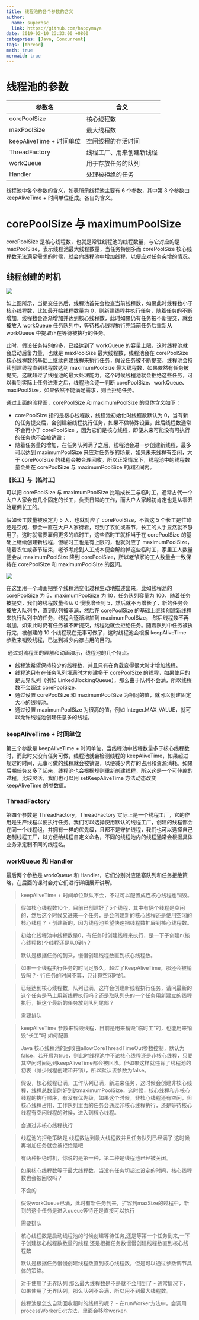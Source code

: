 ```yaml
---
title: 线程池的各个参数的含义
author:
  name: superhsc
  link: https://github.com/happymaya
date: 2019-02-10 23:33:00 +0800
categories: [Java, Concurrent]
tags: [thread]
math: true
mermaid: true
---
```


# 线程池的参数

| 参数名                   | 含义                     |
| ------------------------ | ------------------------ |
| corePoolSize             | 核心线程数               |
| maxPoolSize              | 最大线程数               |
| keepAliveTime + 时间单位 | 空闲线程的存活时间       |
| ThreadFactory            | 线程工厂、用来创建新线程 |
| workQueue                | 用于存放任务的队列       |
| Handler                  | 处理被拒绝的任务         |


线程池中各个参数的含义，如表所示线程池主要有 6 个参数，其中第 3 个参数由 keepAliveTime + 时间单位组成。各自的含义。

# corePoolSize 与 maximumPoolSize 

corePoolSize 是核心线程数，也就是常驻线程池的线程数量，与它对应的是 maxPoolSize，表示线程池最大线程数量，当任务特别多而 corePoolSize 核心线程数无法满足需求的时候，就会向线程池中增加线程，以便应对任务突增的情况。

## 线程创建的时机

![](https://images.happymaya.cn/assert/java/thread/java-thread-pool-params-2.png)

如上图所示，当提交任务后，线程池首先会检查当前线程数，如果此时线程数小于核心线程数，比如最开始线程数量为 0，则新建线程并执行任务，随着任务的不断增加，线程数会逐渐增加并达到核心线程数，此时如果仍有任务被不断提交，就会被放入 workQueue 任务队列中，等待核心线程执行完当前任务后重新从 workQueue 中提取正在等待被执行的任务。

此时，假设任务特别的多，已经达到了 workQueue 的容量上限，这时线程池就会启动后备力量，也就是 maxPoolSize 最大线程数，线程池会在 corePoolSize 核心线程数的基础上继续创建线程来执行任务，假设任务被不断提交，线程池会持续创建线程直到线程数达到 maximumPoolSize 最大线程数，如果依然有任务被提交，这就超过了线程池的最大处理能力，这个时候线程池就会拒绝这些任务，可以看到实际上任务进来之后，线程池会逐一判断 corePoolSize、workQueue、maxiPoolSize，如果依然不能满足需求，则会拒绝任务。


通过上面的流程图，corePoolSize 和 maximumPoolSize 的具体含义如下：
- corePoolSize 指的是核心线程数，线程池初始化时线程数默认为 0，当有新的任务提交后，会创建新线程执行任务，如果不做特殊设置，此后线程数通常不会再小于 corePoolSize ，因为它们是核心线程，即便未来可能没有可执行的任务也不会被销毁；
- 随着任务量的增加，在任务队列满了之后，线程池会进一步创建新线程，最多可以达到 maximumPoolSize 来应对任务多的场景，如果未来线程有空闲，大于 corePoolSize 的线程会被合理回收。所以正常情况下，线程池中的线程数量会处在 corePoolSize 与 maximumPoolSize 的闭区间内。

**【长工】与【临时工】**

可以把 corePoolSize 与 maximumPoolSize 比喻成长工与临时工，通常古代一个大户人家会有几个固定的长工，负责日常的工作，而大户人家起初肯定也是从零开始雇佣长工的。

假如长工数量被设定为 5 人，也就对应了 corePoolSize，不管这 5 个长工是忙碌还是空闲，都会一直在大户人家待着，可到了农忙或春节，长工的人手显然就不够用了，这时就需要雇佣更多的临时工，这些临时工就相当于在 corePoolSize 的基础上继续创建新线程，但临时工也是有上限的，也就对应了 maximumPoolSize，随着农忙或春节结束，老爷考虑到人工成本便会解约掉这些临时工，家里工人数量便会从 maximumPoolSize 降到 corePoolSize，所以老爷家的工人数量会一致保持在 corePoolSize 和 maximumPoolSize 的区间。

![](https://images.happymaya.cn/assert/java/thread/java-thread-pool.gif)

在这里用一个动画把整个线程池变化过程生动地描述出来，比如线程池的 corePoolSize 为 5，maximumPoolSize 为 10，任务队列容量为 100，随着任务被提交，我们的线程数量会从 0 慢慢增长到 5，然后就不再增长了，新的任务会被放入队列中，直到队列被塞满，然后在 corePoolSize 的基础上继续创建新线程来执行队列中的任务，线程会逐渐增加到 maximumPoolSize， 然后线程数不再增加，如果此时仍有任务被不断提交，线程池就会拒绝任务。随着队列中任务被执行完，被创建的 10 个线程现在无事可做了，这时线程池会根据 keepAliveTime 参数来销毁线程，已达到减少内存占用的目的。

​ 
通过对流程图的理解和动画演示，线程池的几个特点。
- 线程池希望保持较少的线程数，并且只有在负载变得很大时才增加线程。
- 线程池只有在任务队列填满时才创建多于 corePoolSize 的线程，如果使用的是无界队列（例如 LinkedBlockingQueue），那么由于队列不会满，所以线程数不会超过 corePoolSize。
- 通过设置 corePoolSize 和 maximumPoolSize 为相同的值，就可以创建固定大小的线程池。
- 通过设置 maximumPoolSize 为很高的值，例如 Integer.MAX_VALUE，就可以允许线程池创建任意多的线程。

### keepAliveTime + 时间单位   

第三个参数是 keepAliveTime + 时间单位，当线程池中线程数量多于核心线程数时，而此时又没有任务可做，线程池就会检测线程的 keepAliveTime，如果超过规定的时间，无事可做的线程就会被销毁，以便减少内存的占用和资源消耗。如果后期任务又多了起来，线程池也会根据规则重新创建线程，所以这是一个可伸缩的过程，比较灵活，我们也可以用 setKeepAliveTime 方法动态改变 keepAliveTime 的参数值。

### ThreadFactory  

第四个参数是 ThreadFactory，ThreadFactory 实际上是一个线程工厂，它的作用是生产线程以便执行任务。我们可以选择使用默认的线程工厂，创建的线程都会在同一个线程组，并拥有一样的优先级，且都不是守护线程，我们也可以选择自己定制线程工厂，以方便给线程自定义命名，不同的线程池内的线程通常会根据具体业务来定制不同的线程名。

### workQueue 和 Handler   

最后两个参数是 workQueue 和 Handler，它们分别对应阻塞队列和任务拒绝策略，在后面的课时会对它们进行详细展开讲解。


> keepAliveTime + 时间单位默认不会，不过可以配置成连核心线程也销毁。

> 假如核心线程数10个，目前已创建好了5个线程，其中有俩个线程是空闲的，然后这个时候又进来一个任务，是会创建新的核心线程还是使用空闲的核心线程？ -   创建新的，因为线程池希望快速把线程数扩展到核心线程数。

> 初始化线程池中线程数是0，有任务时创建线程来执行，是一下子创建n(核心线程数)个线程还是从0到n？
>
> 默认是根据任务的到来，慢慢创建线程数直到核心线程数。



> 如果一个线程执行任务的时间足够久，超过了KeepAliveTime，那还会被销毁吗？-  行任务的时间不算，只计算空闲时的。



> 已经达到核心线程数，队列已满，这样会创建新线程执行任务，请问最新的这个任务是马上用新线程执行吗？还是取队列头的一个任务用新建立的线程执行，把这个最新的任务放到队列尾部？
>
> 需要排队



> keepAliveTime 参数来销毁线程，目前是用来销毁“临时工”的，也能用来销毁“长工”吗 如何配置
>
> Java 核心线程池的回收由allowCoreThreadTimeOut参数控制，默认为false，若开启为true，则此时线程池中不论核心线程还是非核心线程，只要其空闲时间达到keepAliveTime都会被回收。但如果这样就违背了线程池的初衷（减少线程创建和开销），所以默认该参数为false。



> 假设，核心线程已满，工作队列已满，新进来任务，这时候会创建非核心线程，线程总数量刚好到达maximumPoolSize，这时候，核心线程和非核心线程的执行顺序，有没有优先级，如果这个时候，非核心线程还有空闲，但核心线程占用，工作队列里面的任务会通过非核心线程执行，还是等待核心线程有空闲线程的时候，进入到核心线程。
>
>  会通过非核心线程执行



> 线程池的拒绝策略是 线程数达到最大线程数并且任务队列已经满了 这时候再增加任务就会被拒绝是吧
>
> 有两种拒绝时机，你说的是第一种，第二种是线程池已经被关闭。



> 如果核心线程数等于最大线程数，当没有任务切超过设定的时间，核心线程数也会被回收吗？
>
>  不会的



> 假设workQueue已满，此时有新任务到来，扩容到maxSize的过程中，新到的这个任务是进入queue等待还是直接可以执行
>
> 需要排队



> 核心线程数是启动线程池的时候创建等待任务,还是等第一个任务到来,一下子创建核心线程数数量的线程,还是根据任务数慢慢创建线程数直到核心线程数
>
>  默认是根据任务慢慢创建线程数直到核心线程数，但是可以通过参数调节具体的策略。



> 对于使用了无界队列 那么最大线程数是不是就不会用到了 - 通常情况下，如果使用了无界队列，那么队列不会满，所以用不到最大线程数。



> 线程池是怎么自动回收超时的线程的呢？ - 在runWorker方法中，会调用processWorkerExit方法，里面会移除worker。







